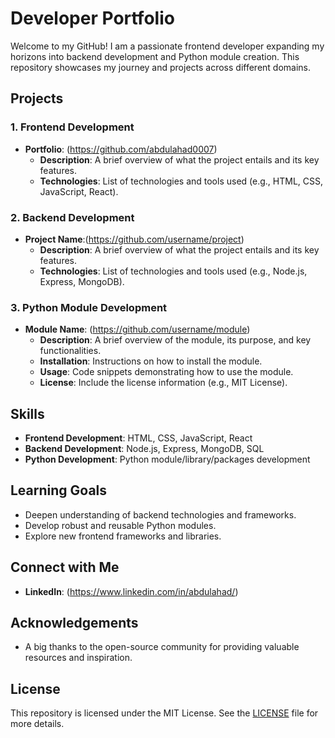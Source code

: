 # Developer Portfolio

Welcome to my GitHub! I am a passionate frontend developer expanding my horizons into backend development and Python module creation. This repository showcases my journey and projects across different domains.

## Projects

### 1. Frontend Development
- **Portfolio**: (https://github.com/abdulahad0007)
  - **Description**: A brief overview of what the project entails and its key features.
  - **Technologies**: List of technologies and tools used (e.g., HTML, CSS, JavaScript, React).

### 2. Backend Development
- **Project Name**:(https://github.com/username/project)
  - **Description**: A brief overview of what the project entails and its key features.
  - **Technologies**: List of technologies and tools used (e.g., Node.js, Express, MongoDB).

### 3. Python Module Development
- **Module Name**: (https://github.com/username/module)
  - **Description**: A brief overview of the module, its purpose, and key functionalities.
  - **Installation**: Instructions on how to install the module.
  - **Usage**: Code snippets demonstrating how to use the module.
  - **License**: Include the license information (e.g., MIT License).

## Skills
- **Frontend Development**: HTML, CSS, JavaScript, React
- **Backend Development**: Node.js, Express, MongoDB, SQL
- **Python Development**: Python module/library/packages development

## Learning Goals
- Deepen understanding of backend technologies and frameworks.
- Develop robust and reusable Python modules.
- Explore new frontend frameworks and libraries.

## Connect with Me
- **LinkedIn**: (https://www.linkedin.com/in/abdulahad/)

## Acknowledgements
- A big thanks to the open-source community for providing valuable resources and inspiration.

## License
This repository is licensed under the MIT License. See the [LICENSE](LICENSE) file for more details.

